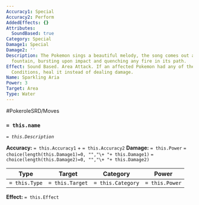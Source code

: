 ```yaml
---
Accuracy1: Special
Accuracy2: Perform
AddedEffects: {}
Attributes:
  SoundBased: true
Category: Special
Damage1: Special
Damage2: ''
Description: The Pokemon sings a beautiful melody, the song comes out as a sparkling
  fountain, bursting upon impact and quenching any fire in its path.
Effect: Sound Based. Area Attack. If an affected Pokemon had any of the Burn Status
  Conditions, heal it instead of dealing damage.
Name: Sparkling Aria
Power: 3
Target: Area
Type: Water
---
```


#PokeroleSRD/Moves

### `= this.name` 
*`= this.Description`*

**Accuracy:** `= this.Accuracy1` + `= this.Accuracy2`
**Damage:** `= this.Power` `= choice(length(this.Damage1)=0, "","\+ "+ this.Damage1)` `= choice(length(this.Damage2)=0, "","\+ "+ this.Damage2)`

| Type          | Target          | Category          | Power          |
| ------------- | --------------- | ----------------  | -------------- |
| `= this.Type` | `= this.Target` | `= this.Category` | `= this.Power` | 

**Effect:** `= this.Effect`
